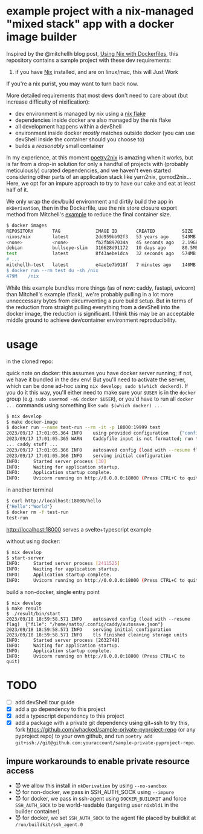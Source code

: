 # example project with a nix-managed "mixed stack" app with a docker image builder


Inspired by the @mitchellh blog post, [Using Nix with Dockerfiles](https://mitchellh.com/writing/nix-with-dockerfiles), this repository contains a sample project with these dev requirements:

1. if you have [Nix](https://nixos.org/) installed, and are on linux/mac, this will Just Work

If you're a nix purist, you may want to turn back now.

More detailed requirements that most devs don't need to care about (but increase difficulty of nixification):

- dev environment is managed by nix using a [nix flake](https://nixos.org/manual/nix/stable/command-ref/new-cli/nix3-flake.html)
- dependencies inside docker are also managed by the nix flake
- all development happens within a devShell
- environment inside docker _mostly_ matches outside docker (you can use devShell inside the container should you choose to)
- builds a _reasonably_ small container

In my experience, at this moment [poetry2nix](https://github.com/nix-community/poetry2nix) is amazing when it works, but is far from a drop-in solution for only a handful of projects with (probably meticulously) curated dependencies, and we haven't even started considering other parts of an application stack like yarn2nix, gomod2nix...  Here, we opt for an impure approach to try to have our cake and eat at least half of it.

We only wrap the dev/build environment and dirtily build the app in `mkDerivation`, then in the Dockerfile, use the nix store closure export method from Mitchell's [example](https://github.com/mitchellh/flask-nix-example) to reduce the final container size.


```sh
$ docker images
REPOSITORY       TAG             IMAGE ID       CREATED          SIZE
nixos/nix        latest          2dd959bb92f3   53 years ago     549MB   <-- build image
<none>           <none>          fb2fb897034a   45 seconds ago   2.19GB  <-- interim image
debian           bullseye-slim   316628d91172   10 days ago      80.5MB  <-- final base image
test             latest          8f43aebe1dca   32 seconds ago   574MB   <-- final completed image
# ...
mitchellh-test   latest          e4ae1e7b918f   7 minutes ago    140MB   <-- mitchellh's example
$ docker run --rm test du -sh /nix
479M	/nix
```

While this example bundles more things (as of now: caddy, fastapi, uvicorn) than Mitchell's example (flask), we're probably pulling in a lot more unneccessary bytes from circumventing a pure build setup. But in terms of the reduction from straight pulling everything from a devShell into the docker image, the reduction is significant. I think this may be an acceptable middle ground to achieve dev/container environment reproducibility.

# usage

in the cloned repo:

quick note on docker: this assumes you have docker server running; if not, we have it bundled in the dev env! But you'll need to activate the server, which can be done ad-hoc using `nix develop; sudo $(which dockerd)`. If you do it this way, you'll either need to make sure your `$USER` is in the `docker` group (e.g. `sudo usermod -aG docker $USER`), or you'd have to run all `docker ...` commands using something like `sudo $(which docker) ...`

```sh
$ nix develop
$ make docker-image
$ docker run --name test-run --rm -it -p 18000:19999 test
2023/09/17 17:01:05.364	INFO	using provided configuration	{"config_file": "/app/src/Caddyfile", "config_adapter": ""}
2023/09/17 17:01:05.365	WARN	Caddyfile input is not formatted; run the 'caddy fmt' command to fix inconsistencies	{"adapter": "caddyfile", "file": "/app/src/Caddyfile", "line": 2}
... caddy stuff ...
2023/09/17 17:01:05.366	INFO	autosaved config (load with --resume flag)	{"file": "/root/.config/caddy/autosave.json"}
2023/09/17 17:01:05.366	INFO	serving initial configuration
INFO:     Started server process [30]
INFO:     Waiting for application startup.
INFO:     Application startup complete.
INFO:     Uvicorn running on http://0.0.0.0:18000 (Press CTRL+C to quit)
```


in another terminal

```sh
$ curl http://localhost:18000/hello
{"Hello":"World"}
$ docker rm -f test-run
test-run
```

[http://localhost:18000]() serves a svelte+typescript example

without using docker:

```sh
$ nix develop
$ start-server
INFO:     Started server process [2411525]
INFO:     Waiting for application startup.
INFO:     Application startup complete.
INFO:     Uvicorn running on http://0.0.0.0:18000 (Press CTRL+C to quit)
```

build a non-docker, single entry point

```
$ nix develop
$ make result
$ ./result/bin/start
2023/09/18 18:59:58.571	INFO	autosaved config (load with --resume flag)	{"file": "/home/natto/.config/caddy/autosave.json"}
2023/09/18 18:59:58.571	INFO	serving initial configuration
2023/09/18 18:59:58.571	INFO	tls	finished cleaning storage units
INFO:     Started server process [2632748]
INFO:     Waiting for application startup.
INFO:     Application startup complete.
INFO:     Uvicorn running on http://0.0.0.0:18000 (Press CTRL+C to quit)
```

# TODO

- [ ] add devShell tour guide
- [X] add a go dependency to this project
- [X] add a typescript dependency to this project
- [X] add a package with a private git dependency using git+ssh
  to try this, fork https://github.com/whacked/sample-private-pyproject-repo (or any pyproject repo) to your own github, and run `poetry add git+ssh://git@github.com:youraccount/sample-private-pyproject-repo`.

## impure workarounds to enable private resource access

- 😈 we allow this install in `mkDerivation` by using `--no-sandbox`
- 😈 for non-docker, we pass in SSH_AUTH_SOCK using `--impure`
- 😈 for docker, we pass in ssh-agent using `DOCKER_BUILDKIT` and force `SSH_AUTH_SOCK` to be world-readable (targeting user `nixbld1` in the builder container)
- 😈 for docker, we set `SSH_AUTH_SOCK` to the agent file placed by buildkit at `/run/buildkit/ssh_agent.0`

